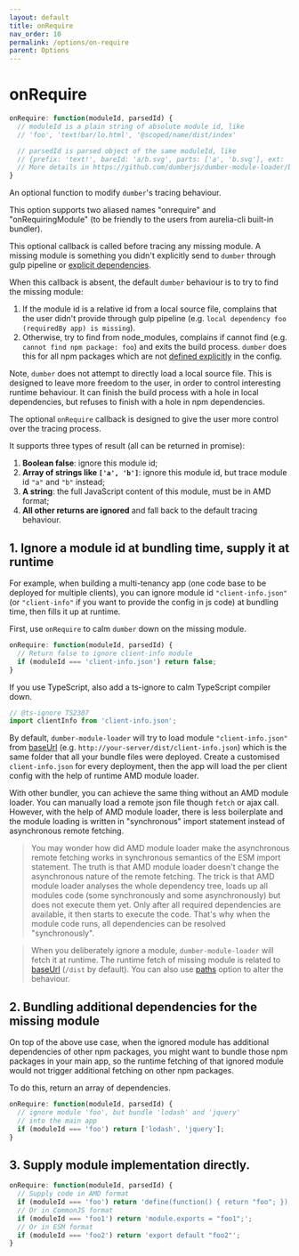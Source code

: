 ```yaml
---
layout: default
title: onRequire
nav_order: 10
permalink: /options/on-require
parent: Options
---
```


# onRequire

```js
onRequire: function(moduleId, parsedId) {
  // moduleId is a plain string of absolute module id, like
  // 'foo', 'text!bar/lo.html', '@scoped/name/dist/index'

  // parsedId is parsed object of the same moduleId, like
  // {prefix: 'text!', bareId: 'a/b.svg', parts: ['a', 'b.svg'], ext: '.svg', cleanId: 'text!a/b.svg'}
  // More details in https://github.com/dumberjs/dumber-module-loader/blob/619ead4c2d1380e0611daead3e7320bcfca6c8b6/test/id-utils.spec.js#L28-L62
}
```

An optional function to modify `dumber`'s tracing behaviour.

This option supports two aliased names "onrequire" and "onRequiringModule" (to be friendly to the users from aurelia-cli built-in bundler).

This optional callback is called before tracing any missing module. A missing module is something you didn't explicitly send to `dumber` through gulp pipeline or [explicit dependencies](./deps).

When this callback is absent, the default `dumber` behaviour is to try to find the missing module:
1. If the module id is a relative id from a local source file, complains that the user didn't provide through gulp pipeline (e.g. `local dependency foo (requiredBy app) is missing`).
2. Otherwise, try to find from node_modules, complains if cannot find (e.g. `cannot find npm package: foo`) and exits the build process. `dumber` does this for all npm packages which are not [defined explicitly](./deps) in the config.

Note, `dumber` does not attempt to directly load a local source file. This is designed to leave more freedom to the user, in order to control interesting runtime behaviour. It can finish the build process with a hole in local dependencies, but refuses to finish with a hole in npm dependencies.

The optional `onRequire` callback is designed to give the user more control over the tracing process.

It supports three types of result (all can be returned in promise):

1. **Boolean false**: ignore this module id;
2. **Array of strings like `['a', 'b']`**: ignore this module id, but trace module id `"a"` and `"b"` instead;
3. **A string**: the full JavaScript content of this module, must be in AMD format;
4. **All other returns are ignored** and fall back to the default tracing behaviour.

## 1. Ignore a module id at bundling time, supply it at runtime

For example, when building a multi-tenancy app (one code base to be deployed for multiple clients), you can ignore module id `"client-info.json"` (or `"client-info"` if you want to provide the config in js code) at bundling time, then fills it up at runtime.

First, use `onRequire` to calm `dumber` down on the missing module.

```js
onRequire: function(moduleId, parsedId) {
  // Return false to ignore client-info module
  if (moduleId === 'client-info.json') return false;
}
```

If you use TypeScript, also add a ts-ignore to calm TypeScript compiler down.

```js
// @ts-ignore TS2307
import clientInfo from 'client-info.json';
```

By default, `dumber-module-loader` will try to load module `"client-info.json"` from [baseUrl](./base-url) (e.g. `http://your-server/dist/client-info.json`) which is the same folder that all your bundle files were deployed. Create a customised `client-info.json` for every deployment, then the app will load the per client config with the help of runtime AMD module loader.

With other bundler, you can achieve the same thing without an AMD module loader. You can manually load a remote json file though `fetch` or ajax call. However, with the help of AMD module loader, there is less boilerplate and the module loading is written in "synchronous" import statement instead of asynchronous remote fetching.

> You may wonder how did AMD module loader make the asynchronous remote fetching works in synchronous semantics of the ESM import statement. The truth is that AMD module loader doesn't change the asynchronous nature of the remote fetching. The trick is that AMD module loader analyses the whole dependency tree, loads up all modules code (some synchronously and some asynchronously) but does not execute them yet. Only after all required dependencies are available, it then starts to execute the code. That's why when the module code runs, all dependencies can be resolved "synchronously".

> When you deliberately ignore a module, `dumber-module-loader` will fetch it at runtime. The runtime fetch of missing module is related to [baseUrl](./base-url) (`/dist` by default). You can also use [paths](./paths) option to alter the behaviour.

## 2. Bundling additional dependencies for the missing module

On top of the above use case, when the ignored module has additional dependencies of other npm packages, you might want to bundle those npm packages in your main app, so the runtime fetching of that ignored module would not trigger additional fetching on other npm packages.

To do this, return an array of dependencies.

```js
onRequire: function(moduleId, parsedId) {
  // ignore module 'foo', but bundle 'lodash' and 'jquery'
  // into the main app
  if (moduleId === 'foo') return ['lodash', 'jquery'];
}
```

## 3. Supply module implementation directly.

```js
onRequire: function(moduleId, parsedId) {
  // Supply code in AMD format
  if (moduleId === 'foo') return 'define(function() { return "foo"; });';
  // Or in CommonJS format
  if (moduleId === 'foo1') return 'module.exports = "foo1";';
  // Or in ESM format
  if (moduleId === 'foo2') return 'export default "foo2"';
}
```
